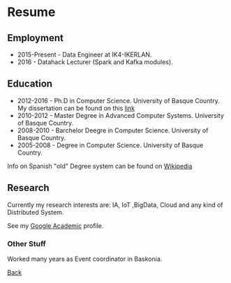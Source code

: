 # Resume

## Employment 

* 2015-Present - Data Engineer at IK4-IKERLAN. 
* 2016 - Datahack Lecturer (Spark and Kafka modules).

## Education 

* 2012-2016 - Ph.D in Computer Science. University of Basque Country. My dissertation can be found on this [link](http://hdl.handle.net/10810/18326)
* 2010-2012 - Master Degree in Advanced Computer Systems. University of Basque Country. 
* 2008-2010 - Barchelor Deegre in Computer Science. University of Basque Country.
* 2005-2008 - Degree in Computer Science. University of Basque Country. 

Info on Spanish "old" Degree system can be found on [Wikipedia](https://en.wikipedia.org/wiki/Bachelor%27s_degree#Spain)

## Research 

Currently my research interests are: IA, IoT ,BigData, Cloud and any kind of Distributed System. 

See my [Google Academic](https://scholar.google.es/citations?user=RcnJ168AAAAJ&hl=es) profile.



### Other Stuff

Worked many years as Event coordinator in Baskonia. 

[Back](README.md)

